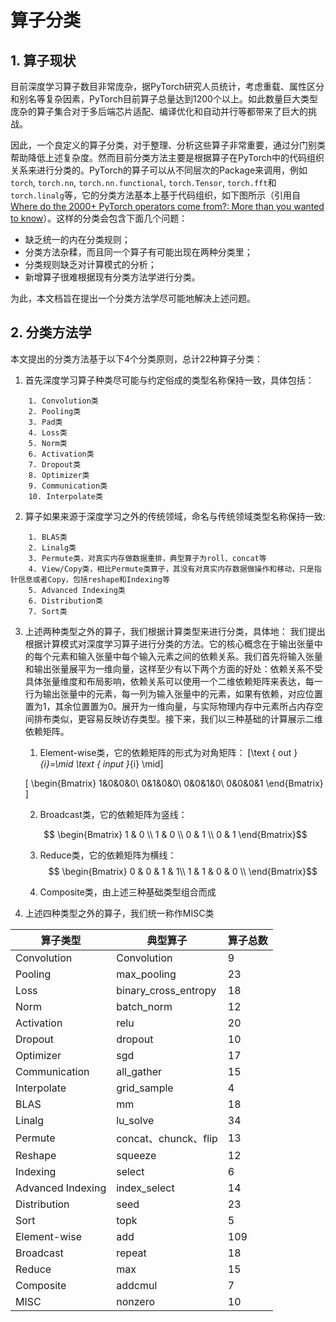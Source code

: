 # 算子分类

## 1. 算子现状
目前深度学习算子数目非常庞杂，据PyTorch研究人员统计，考虑重载、属性区分和别名等复杂因素，PyTorch目前算子总量达到1200个以上。如此数量巨大类型庞杂的算子集合对于多后端芯片适配、编译优化和自动并行等都带来了巨大的挑战。

因此，一个良定义的算子分类，对于整理、分析这些算子非常重要，通过分门别类帮助降低上述复杂度。然而目前分类方法主要是根据算子在PyTorch中的代码组织关系来进行分类的。PyTorch的算子可以从不同层次的Package来调用，例如`torch`, `torch.nn`, `torch.nn.functional`, `torch.Tensor`, `torch.fft`和`torch.linalg`等，它的分类方法基本上基于代码组织，如下图所示（引用自 [Where do the 2000+ PyTorch operators come from?: More than you wanted to know](https://dev-discuss.pytorch.org/t/where-do-the-2000-pytorch-operators-come-from-more-than-you-wanted-to-know/373)）。这样的分类会包含下面几个问题：
  - 缺乏统一的内在分类规则；
  - 分类方法杂糅，而且同一个算子有可能出现在两种分类里；
  - 分类规则缺乏对计算模式的分析；
  - 新增算子很难根据现有分类方法学进行分类。

为此，本文档旨在提出一个分类方法学尽可能地解决上述问题。


## 2. 分类方法学
本文提出的分类方法基于以下4个分类原则，总计22种算子分类：
1. 首先深度学习算子种类尽可能与约定俗成的类型名称保持一致，具体包括：
```
    1. Convolution类
    2. Pooling类
    3. Pad类
    4. Loss类
    5. Norm类
    6. Activation类
    7. Dropout类
    8. Optimizer类
    9. Communication类
    10. Interpolate类
```
2. 算子如果来源于深度学习之外的传统领域，命名与传统领域类型名称保持一致:
```
    1. BLAS类
    2. Linalg类
    3. Permute类，对真实内存做数据重排，典型算子为roll、concat等
    4. View/Copy类，相比Permute类算子，其没有对真实内存数据做操作和移动，只是指针信息或者Copy，包括reshape和Indexing等
    5. Advanced Indexing类
    6. Distribution类
    7. Sort类
```

3. 上述两种类型之外的算子，我们根据计算类型来进行分类，具体地：
我们提出根据计算模式对深度学习算子进行分类的方法。它的核心概念在于输出张量中的每个元素和输入张量中每个输入元素之间的依赖关系。我们首先将输入张量和输出张量展平为一维向量，这样至少有以下两个方面的好处：依赖关系不受具体张量维度和布局影响，依赖关系可以使用一个二维依赖矩阵来表达，每一行为输出张量中的元素，每一列为输入张量中的元素，如果有依赖，对应位置置为1，其余位置置为0。展开为一维向量，与实际物理内存中元素所占内存空间排布类似，更容易反映访存类型。接下来，我们以三种基础的计算展示二维依赖矩阵。
   
   1. Element-wise类，它的依赖矩阵的形式为对角矩阵：
   \[\text { out }_{i}=\mid \text { input }_{i} \mid\]
                    
    \[ \begin{Bmatrix}
    1&0&0&0\\
    0&1&0&0\\
    0&0&1&0\\
    0&0&0&1
    \end{Bmatrix} \]

   2. Broadcast类，它的依赖矩阵为竖线：

    $$ \begin{Bmatrix}
    1 & 0 \\
    1 & 0 \\
    0 & 1 \\
    0 & 1
    \end{Bmatrix}$$

   3. Reduce类，它的依赖矩阵为横线：
    $$
    \begin{Bmatrix}
    0 & 0 & 1 & 1\\
    1 & 1 & 0 & 0 \\
    \end{Bmatrix}$$

   4. Composite类，由上述三种基础类型组合而成

4. 上述四种类型之外的算子，我们统一称作MISC类

|  算子类型   | 典型算子  |  算子总数  |
|  ----  | ----  | ----  |
| Convolution  | Convolution | 9 |
| Pooling  | max_pooling | 23 |
| Loss  | binary_cross_entropy | 18 |
| Norm  | batch_norm | 12 |
| Activation  | relu | 20 |
| Dropout  | dropout | 10 |
| Optimizer  | sgd | 17 |
| Communication  | all_gather | 15 |
| Interpolate  | grid_sample | 4 |
| BLAS  | mm | 18|
| Linalg  | lu_solve | 34 |
| Permute  | concat、chunck、flip | 13 |
| Reshape  | squeeze | 12 |
| Indexing  | select | 6 |
| Advanced Indexing  | index_select | 14 |
| Distribution  | seed | 23 |
| Sort  | topk | 5 |
| Element-wise  | add | 109 |
| Broadcast  | repeat | 18 |
| Reduce  | max | 15 |
| Composite  | addcmul | 7 |
| MISC  | nonzero | 10 |







